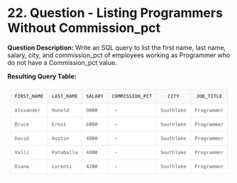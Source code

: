 # 22. Question - Listing Programmers Without Commission_pct

**Question Description:**
Write an SQL query to list the first name, last name, salary, city, and commission_pct of employees working as Programmer who do not have a Commission_pct value.

**Resulting Query Table:**

![alt text](/Sql-ScreenShots/ScreenShot_22.png)
